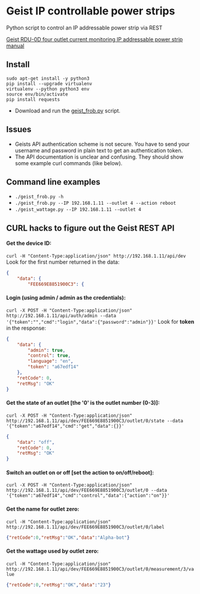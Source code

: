 # Geist IP controllable power strips
Python script to control an IP addressable power strip via REST

[Geist RDU-0D four outlet current monitoring IP addressable power strip manual](http://www.geistglobal.com/sites/all/files/site/User_Manuals/Power/gm1174_-_r-series_v4_pdu_rev3.0.pdf)

## Install
```
sudo apt-get install -y python3
pip install --upgrade virtualenv
virtualenv --python python3 env
source env/bin/activate
pip install requests
```
- Download and run the [geist_frob.py](geist_frob.py) script.


## Issues 
- Geists API authentication scheme is not secure.  You have to send your username and password in plain text to get an authentication token.
- The API documentation is unclear and confusing.  They should show some example curl commands (like below).

## Command line examples
- `./geist_frob.py -h`
- `./geist_frob.py --IP 192.168.1.11 --outlet 4 --action reboot`
- `./geist_wattage.py --IP 192.168.1.11 --outlet 4`


## CURL hacks to figure out the Geist REST API
#### Get the device ID: 
`curl -H "Content-Type:application/json" http://192.168.1.11/api/dev`
Look for the first number returned in the data:
```json
{
    "data": {
        "FEE669E8851900C3": {
```
  
#### Login (using admin / admin as the credentials): 
`curl -X POST -H "Content-Type:application/json" http://192.168.1.11/api/auth/admin --data '{"token":"","cmd":"login","data":{"password":"admin"}}'`
Look for **token** in the response: 
```json
{
    "data": {
        "admin": true,
        "control": true,
        "language": "en",
        "token": "a67edf14"
    },
    "retCode": 0,
    "retMsg": "OK"
}
```

#### Get the state of an outlet [the '0' is the outlet number (0-3)]:
`curl -X POST -H "Content-Type:application/json" http://192.168.1.11/api/dev/FEE669E8851900C3/outlet/0/state --data '{"token":"a67edf14","cmd":"get","data":{}}'`
```json
{
    "data": "off",
    "retCode": 0,
    "retMsg": "OK"
} 
```

#### Switch an outlet on or off [set the **action** to on/off/reboot]:
`curl -X POST -H "Content-Type:application/json" http://192.168.1.11/api/dev/FEE669E8851900C3/outlet/0 --data '{"token":"a67edf14","cmd":"control","data":{"action":"on"}}'`

#### Get the name for outlet zero:
`curl -H "Content-Type:application/json" http://192.168.1.11/api/dev/FEE669E8851900C3/outlet/0/label`
```json
{"retCode":0,"retMsg":"OK","data":"Alpha-bot"}
```

#### Get the wattage used by outlet zero:
`curl -H "Content-Type:application/json" http://192.168.1.11/api/dev/FEE669E8851900C3/outlet/0/measurement/3/value`
```json
{"retCode":0,"retMsg":"OK","data":"23"}
```
